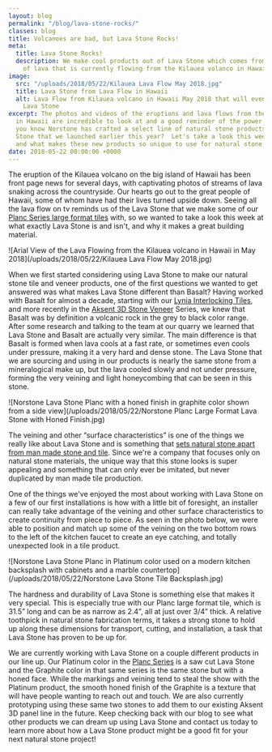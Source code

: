 ```yaml
---
layout: blog
permalink: "/blog/lava-stone-rocks/"
classes: blog
title: Volcanoes are bad, but Lava Stone Rocks!
meta:
  title: Lava Stone Rocks!
  description: We make cool products out of Lava Stone which comes from the same type
    of lava that is currently flowing from the Kilauea volanco in Hawaii.
image:
  src: "/uploads/2018/05/22/Kilauea Lava Flow May 2018.jpg"
  title: Lava Stone from Lava Flow in Hawaii
  alt: Lava Flow from Kilauea volcano in Hawaii May 2018 that will eventually become
    Lava Stone
excerpt: The photos and videos of the eruptions and lava flows from the Kilauea volcano
  in Hawaii are incredible to look at and a good reminder of the power of mother earth.  Did
  you know Norstone has crafted a select line of natural stone products from Lava
  Stone that we launched earlier this year?  Let's take a look this week at Lava Stone
  and what makes these new products so unique to use for natural stone tile.
date: 2018-05-22 00:00:00 +0000
---
```

The eruption of the Kilauea volcano on the big island of Hawaii has been front page news for several days, with captivating photos of streams of lava snaking across the countryside.  Our hearts go out to the great people of Hawaii, some of whom have had their lives turned upside down.  Seeing all the lava flow on tv reminds us of the Lava Stone that we make some of our [Planc Series large format tiles](https://www.norstoneusa.com/blog/planc-new-dimension-norstone/) with, so we wanted to take a look this week at what exactly Lava Stone is and isn't, and why it makes a great building material.

![Arial View of the Lava Flowing from the Kilauea volcano in Hawaii in May 2018](/uploads/2018/05/22/Kilauea Lava Flow May 2018.jpg)

When we first started considering using Lava Stone to make our natural stone tile and veneer products, one of the first questions we wanted to get answered was what makes Lava Stone different than Basalt?  Having worked with Basalt for almost a decade, starting with our [Lynia Interlocking Tiles](https://www.norstoneusa.com/products/lynia-mosaic-tiles/), and more recently in the [Aksent 3D Stone Veneer](https://www.norstoneusa.com/products/aksent-modern-tiles/) Series, we knew that Basalt was by definition a volcanic rock in the grey to black color range.  After some research and talking to the team at our quarry we learned that Lava Stone and Basalt are actually very similar.  The main difference is that Basalt is formed when lava cools at a fast rate, or sometimes even cools under pressure, making it a very hard and dense stone.  The Lava Stone that we are sourcing and using in our products is nearly the same stone from a mineralogical make up, but the lava cooled slowly and not under pressure, forming the very veining and light honeycombing that can be seen in this stone.

![Norstone Lava Stone Planc with a honed finish in graphite color shown from a side view](/uploads/2018/05/22/Norstone Planc Large Format Lava Stone with Honed Finish.jpg)

The veining and other “surface characteristics” is one of the things we really like about Lava Stone and is something that [sets natural stone apart from man made stone and tile](https://www.norstoneusa.com/blog/ceramic-wall-tile-%E2%80%93-color-variation-natural-stone-vs-manmade-tile-products-norstone-classroom-s/).  Since we're a company that focuses only on natural stone materials, the unique way that this stone looks is super appealing and something that can only ever be imitated, but never duplicated by man made tile production.

One of the things we've enjoyed the most about working with Lava Stone on a few of our first installations is how with a little bit of foresight, an installer can really take advantage of the veining and other surface characteristics to create continuity from piece to piece.  As seen in the photo below, we were able to position and match up some of the veining on the two bottom rows to the left of the kitchen faucet to create an eye catching, and totally unexpected look in a tile product.

![Norstone Lava Stone Planc in Platinum color used on a modern kitchen backsplash with cabinets and a marble countertop](/uploads/2018/05/22/Norstone Lava Stone Tile Backsplash.jpg)

The hardness and durability of Lava Stone is something else that makes it very special.  This is especially true with our Planc large format tile, which is 31.5” long and can be as narrow as 2.4”, all at just over 3/4” thick.  A relative toothpick in natural stone fabrication terms, it takes a strong stone to hold up along these dimensions for transport, cutting, and installation, a task that Lava Stone has proven to be up for.

We are currently working with Lava Stone on a couple different products in our line up.  Our Platinum color in the [Planc Series](https://www.norstoneusa.com/products/large-format-stone-veneer/) is a saw cut Lava Stone and the Graphite color in that same series is the same stone but with a honed face.  While the markings and veining tend to steal the show with the Platinum product, the smooth honed finish of the Graphite is a texture that will have people wanting to reach out and touch.  We are also currently prototyping using these same two stones to add them to our existing Aksent 3D panel line in the future.  Keep checking back with our blog to see what other products we can dream up using Lava Stone and contact us today to learn more about how a Lava Stone product might be a good fit for your next natural stone project!
